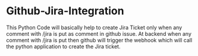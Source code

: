 # Github-Jira-Integration

This Python Code will basically help to create Jira Ticket only when any comment with /jira is put as comment in github issue. At backend when any comment with /jira is put then github will trigger the webhook which will call the python application to create the Jira ticket.